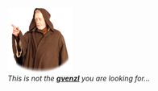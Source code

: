 ![](https://github.com/gvenzl/gvenzl/blob/master/Old-Obi-Wan-icon_128x128.png)  
*This is not the **[gvenzl](https://twitter.com/GeraldVenzl)** you are looking for...*

<!--
**gvenzl/gvenzl** is a ✨ _special_ ✨ repository because its `README.md` (this file) appears on your GitHub profile.

Here are some ideas to get you started:

- 🔭 I’m currently working on ...
- 🌱 I’m currently learning ...
- 👯 I’m looking to collaborate on ...
- 🤔 I’m looking for help with ...
- 💬 Ask me about ...
- 📫 How to reach me: ...
- 😄 Pronouns: ...
- ⚡ Fun fact: ...
-->
